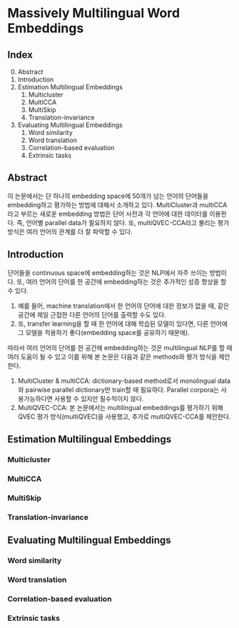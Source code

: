 # Massively Multilingual Word Embeddings

## Index

0. Abstract
1. Introduction
2. Estimation Multilingual Embeddings
   1. Multicluster
   2. MultiCCA
   3. MultiSkip
   4. Translation-invariance
3. Evaluating Multilingual Embeddings
   1. Word similarity
   2. Word translation
   3. Correlation-based evaluation
   4. Extrinsic tasks

## Abstract

이 논문에서는 단 하나의 embedding space에 50개가 넘는 언어의 단어들을 embedding하고 평가하는 방법에 대해서 소개하고 있다. MultiCluster과 multiCCA라고 부르는 새로운 embedding 방법은 단어 사전과 각 언어에 대한 데이터를 이용한다. 즉, 언어별 parallel data가 필요하지 않다. 또, multiQVEC-CCA라고 불리는 평가 방식은 여러 언어의 관계를 더 잘 파악할 수 있다.

## Introduction

단어들을 continuous space에 embedding하는 것은 NLP에서 자주 쓰이는 방법이다. 또, 여러 언어의 단어를 한 공간에 embedding하는 것은 추가적인 성증 향상을 할 수 있다.

1. 예를 들어, machine translation에서 한 언어의 단어에 대한 정보가 없을 때, 같은 공간에 제일 근접한 다른 언어의 단어를 출력할 수도 있다.
2. 또, transfer learning을 할 때 한 언어에 대해 학습된 모델이 있다면, 다른 언어에 그 모델을 적용하기 좋다(embedding space를 공유하기 때문에).

따라서 여러 언어의 단어를 한 공간에 embedding하는 것은 multilingual NLP를 할 때 여러 도움이 될 수 있고 이를 위해 본 논문은 다음과 같은 methods와 평가 방식을 제안한다.

1. MultiCluster & multiCCA: dictionary-based method로서 monolingual data와 pairwise parallel dictionary만 train할 때 필요하다. Parallel corpora는 사용가능하다면 사용할 수 있지만 필수적이지 않다.
2. MultiQVEC-CCA: 본 논문에서는 multilingual embeddings를 평가하기 위해 QVEC 평가 방식(multiQVEC)을 사용했고, 추가로 multiQVEC-CCA를 제안한다. 

## Estimation Multilingual Embeddings



### Multicluster



### MultiCCA



### MultiSkip



### Translation-invariance



## Evaluating Multilingual Embeddings



### Word similarity



### Word translation



### Correlation-based evaluation



### Extrinsic tasks

